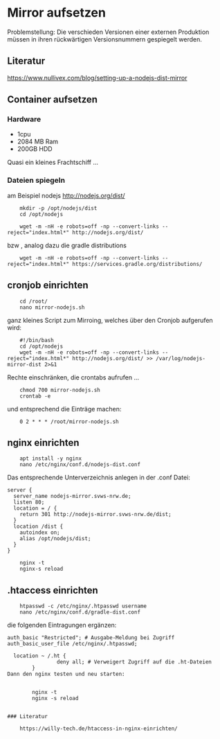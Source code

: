 # Mirror aufsetzen

Problemstellung: Die verschieden Versionen einer externen Produktion müssen in ihren rückwärtigen Versionsnummern gespiegelt werden. 

## Literatur

https://www.nullivex.com/blog/setting-up-a-nodejs-dist-mirror

## Container aufsetzen

### Hardware

+ 1cpu
+ 2084 MB Ram
+ 200GB HDD

Quasi ein kleines Frachtschiff ... 

### Dateien spiegeln

am Beispiel nodejs  http://nodejs.org/dist/ 


		
		mkdir -p /opt/nodejs/dist
		cd /opt/nodejs		
		
		wget -m -nH -e robots=off -np --convert-links --reject="index.html*" http://nodejs.org/dist/
		
bzw , analog dazu die gradle distributions
		
		wget -m -nH -e robots=off -np --convert-links --reject="index.html*" https://services.gradle.org/distributions/
		
##	cronjob einrichten

		cd /root/
		nano mirror-nodejs.sh

ganz kleines Script zum Mirroing, welches über den Cronjob aufgerufen wird:
		
		#!/bin/bash
		cd /opt/nodejs 
		wget -m -nH -e robots=off -np --convert-links --reject="index.html*" http://nodejs.org/dist/ >> /var/log/nodejs-mirror-dist 2>&1

Rechte einschränken, die crontabs aufrufen ...

		chmod 700 mirror-nodejs.sh
		crontab -e
		
und entsprechend die Einträge machen: 

		0 2 * * * /root/mirror-nodejs.sh

## nginx einrichten 

		apt install -y nginx
		nano /etc/nginx/conf.d/nodejs-dist.conf
		
Das entsprechende Unterverzeichnis anlegen in der .conf Datei: 

```
server {
  server_name nodejs-mirror.svws-nrw.de;
  listen 80;
  location = / {
    return 301 http://nodejs-mirror.svws-nrw.de/dist;
  }
  location /dist {
    autoindex on;
    alias /opt/nodejs/dist;
  }
}
```
		nginx -t 
		nginx-s reload
		
## .htaccess einrichten 

		htpasswd -c /etc/nginx/.htpasswd username
		nano /etc/nginx/conf.d/gradle-dist.conf
die folgenden Eintragungen ergänzen: 

````
auth_basic "Restricted"; # Ausgabe-Meldung bei Zugriff
auth_basic_user_file /etc/nginx/.htpasswd;   

  location ~ /.ht {
                deny all; # Verweigert Zugriff auf die .ht-Dateien
        }
Dann den nginx testen und neu starten:


		nginx -t 
		nginx -s reload


### Literatur
	
	https://willy-tech.de/htaccess-in-nginx-einrichten/


			
		
			